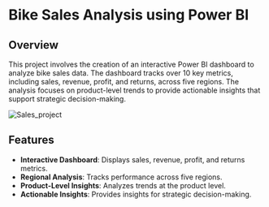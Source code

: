 # Bike Sales Analysis using Power BI

## Overview
This project involves the creation of an interactive Power BI dashboard to analyze bike sales data. The dashboard tracks over 10 key metrics, including sales, revenue, profit, and returns, across five regions. The analysis focuses on product-level trends to provide actionable insights that support strategic decision-making.

![Sales_project](https://github.com/chaitanyasingh7/Bike-Sales-Analysis-Project/blob/main/executive-dashboard.png)
## Features
- **Interactive Dashboard**: Displays sales, revenue, profit, and returns metrics.
- **Regional Analysis**: Tracks performance across five regions.
- **Product-Level Insights**: Analyzes trends at the product level.
- **Actionable Insights**: Provides insights for strategic decision-making.

